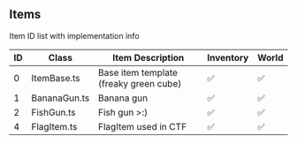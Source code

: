 ## Items

Item ID list with implementation info

| ID | Class        | Item Description                       | Inventory | World |
| -- | ------------ | -------------------------------------- | --------- | ----- |
| 0  | ItemBase.ts  | Base item template (freaky green cube) | ✅        | ✅    |
| 1  | BananaGun.ts | Banana gun                             | ✅        | ✅    |
| 2  | FishGun.ts   | Fish gun >:)                           | ✅        | ✅    |
| 4  | FlagItem.ts  | FlagItem used in CTF                   | ✅        | ✅    |
